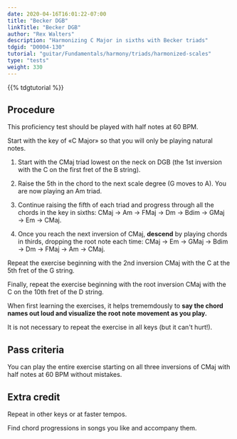 ```yaml
---
date: 2020-04-16T16:01:22-07:00
title: "Becker DGB"
linkTitle: "Becker DGB"
author: "Rex Walters"
description: "Harmonizing C Major in sixths with Becker triads"
tdgid: "D0004-130"
tutorial: "guitar/Fundamentals/harmony/triads/harmonized-scales"
type: "tests"
weight: 330
---
```


{{% tdgtutorial %}}

## Procedure

This proficiency test should be played with half notes at 60 BPM.

Start with the key of &laquo;C Major&raquo; so that you will only be playing natural notes.

1. Start with the CMaj triad lowest on the neck on DGB (the 1st inversion with the C on the first fret of the B string).

2. Raise the 5th in the chord to the next scale degree (G moves to A). You are now playing an Am triad.

3. Continue raising the fifth of each triad and progress through all the chords in the key in sixths: CMaj &rarr; Am &rarr; FMaj &rarr; Dm &rarr; Bdim &rarr; GMaj &rarr; Em &rarr; CMaj.

4. Once you reach the next inversion of CMaj, **descend** by playing chords in thirds, dropping the root note each time: CMaj &rarr; Em &rarr; GMaj &rarr; Bdim &rarr; Dm &rarr; FMaj &rarr; Am &rarr; CMaj.

Repeat the exercise beginning with the 2nd inversion CMaj with the C at the 5th fret of the G string.

Finally, repeat the exercise beginning with the root inversion CMaj with the C on the 10th fret of the D string.

When first learning the exercises, it helps trememdously to **say the chord names out loud and visualize the root note movement as you play.**

It is not necessary to repeat the exercise in all keys (but it can't hurt!).

## Pass criteria

You can play the entire exercise starting on all three inversions of CMaj with half notes at 60 BPM without mistakes.

## Extra credit

Repeat in other keys or at faster tempos.

Find chord progressions in songs you like and accompany them.
